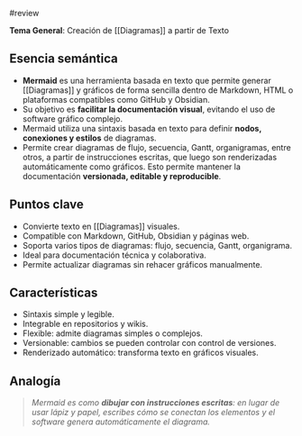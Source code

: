  #review  

**Tema General**: Creación de [[Diagramas]] a partir de Texto
## Esencia semántica
+ **Mermaid** es una herramienta basada en texto que permite generar [[Diagramas]] y gráficos de forma sencilla dentro de Markdown, HTML o plataformas compatibles como GitHub y Obsidian. 
+ Su objetivo es **facilitar la documentación visual**, evitando el uso de software gráfico complejo.
+ Mermaid utiliza una sintaxis basada en texto para definir **nodos, conexiones y estilos** de diagramas. 
+ Permite crear diagramas de flujo, secuencia, Gantt, organigramas, entre otros, a partir de instrucciones escritas, que luego son renderizadas automáticamente como gráficos. Esto permite mantener la documentación **versionada, editable y reproducible**.
## Puntos clave
- Convierte texto en [[Diagramas]] visuales.
- Compatible con Markdown, GitHub, Obsidian y páginas web.
- Soporta varios tipos de diagramas: flujo, secuencia, Gantt, organigrama.
- Ideal para documentación técnica y colaborativa.
- Permite actualizar diagramas sin rehacer gráficos manualmente.
## Características
- Sintaxis simple y legible.
- Integrable en repositorios y wikis.
- Flexible: admite diagramas simples o complejos.
- Versionable: cambios se pueden controlar con control de versiones.
- Renderizado automático: transforma texto en gráficos visuales.
## Analogía
> *Mermaid es como **dibujar con instrucciones escritas**: en lugar de usar lápiz y papel, escribes cómo se conectan los elementos y el software genera automáticamente el diagrama.*